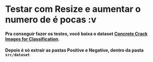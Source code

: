 # Testar com Resize e aumentar o numero de é pocas :v

#### Pra conseguir fazer os testes, você baixa o dataset <a href="https://data.mendeley.com/datasets/5y9wdsg2zt/2" target="_blank"><strong>Concrete Crack Images for Classification</strong></a>.

#### Depois é só extrair as pastas Positive e Negative, dentro da pasta `src/dataset`
